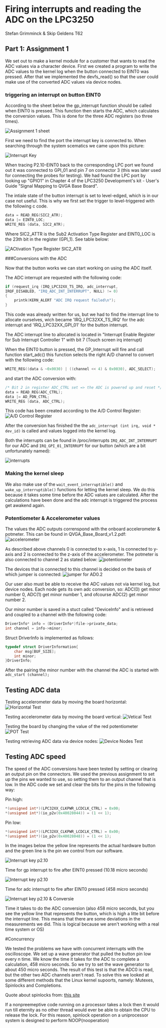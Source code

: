 # Firing interrupts and reading the ADC on the LPC3250
Stefan Grimminck & Skip Geldens
T62

## Part 1: Assignment 1 
We set out to make a kernel module for a customer that wants to read the ADC values via a character device. First we created a program to write the ADC values to the kernel log when the button connected to EINT0 was pressed. After that we implemented the devfs_read() so that the user could make use of the converted ADC values via device nodes.

### triggering an interrupt on button EINT0
According to the sheet below the gp_interrupt function should be called when EINT0 is pressed. This function then starts the ADC, which calculates the conversion values. This is done for the three ADC registers (so three times).

![Assignment 1 sheet](images/assignment_1_sheet.png)

First we need to find the port the interrupt key is connected to. When searching through the system scematics we came upon this picture:

![Interrupt Key](images/Interrupt_key_p2.10.png)

When tracing P2.10-EINT0 back to the corresponding LPC port we found out it was connected to GPI_01 and pin 7 on connector 3 (this was later used for connecting the probes for testing). We had found the LPC port by looking up "GPIO1" in Chapter 4 of the LPC3250 Development's kit - User's Guide "Signal Mapping to QVGA Base Board".

The intiale state of the button interrupt is set to level-edged, which is in our case not useful. This is why we first set the trigger to level-triggered with the following c code.

```c
data = READ_REG(SIC2_ATR);
data |= EINT0_LOC;
WRITE_REG (data, SIC2_ATR);
``` 
 
 Where SIC2_ATTR is the Sub2 Activation Type Register and EINT0_LOC is the 23th bit in the register (GPI_1). See table below:
 
 ![ACtivation Type Register SIC2_ATR](images/Activation_Type_Register.png)
 
###Conversions with the ADC
 
 Now that the button works we can start working on using the ADC itself.

The ADC interrupt are requested with the following code:

```c
if (request_irq (IRQ_LPC32XX_TS_IRQ, adc_interrupt, 
IRQF_DISABLED, "IRQ_ADC_INT_INTERRUPT", NULL) != 0)
{
    printk(KERN_ALERT "ADC IRQ request failed\n");
}
```
  
This code was already written for us, but we had to find the interrupt line to allocate ourselves, wich became 'IRQ_LPC32XX_TS_IRQ' for the adc interrupt and 'IRQ_LPC32XX_GPI_01' for the button interrupt.

The ADC interrupt line to allocated is located in "Interrupt Enable Register for Sub Interrupt Controller 1"  with bit 7 (Touch screen irq interrupt)

When the EINT0 button is pressed, the GP_Interrupt will fire and call function start_adc() this function selects the right A/D channel to convert with the following code:

```c
WRITE_REG((data & ~0x0030) | ((channel << 4) & 0x0030), ADC_SELECT);
```

and start the ADC conversion with:

```c
/* Bit 2 in register ADC_CTRL set => the ADC is powered up and reset */
data = READ_REG(ADC_CTRL);
data |= AD_PDN_CTRL;
WRITE_REG (data, ADC_CTRL);
```
This code has been created according to the A/D Control Register:
![A/D Control Register](images/AD_control_register.png)

After the conversion has finished the the `adc_interrupt (int irq, void * dev_id)` is called and values logged into the kernel log.

Both the interrupts can be found in /proc/interrupts `IRQ_ADC_INT_INTERRUPT` for our ADC and `IRQ_GPI_01_INTERRUPT` for our button (which are a bit unfortunately named):

![interrupts](images/adc_interrupts.png)

### Making the kernel sleep
We also make use of the `wait_event_interruptible()` and `wake_up_interruptible()` functions for letting the kernel sleep. We do this because it takes some time before the ADC values are calculated. After the calculations have been done and the adc interrupt is triggered the process get awakend again.

### Potentiometer & Accelerometer values

The values the ADC outputs correnspond with the onboard accelerometer & potmeter. This can be found in QVGA_Base_Board_v1.2.pdf:
![accelerometer](images/accelerometer.png)

As described above channels 0 is connected to x-axis, 1 is connected to y-axis and 2 is connected to the z-axis of the accelerometer.
The potmeter is also connected to channel 2 as stated below:
![potentiometer](images/potmeter.png?raw=true)

The devices that is connected to this channel is decided on the basis of which jumper is connected:
![jumper for AD0.2](images/jumpers.png)



Our user also must be able to receive the ADC values not via kernel log, but device nodes. Each node gets its own adc conversion, so: ADC(0) get minor number 0,  ADC(1) get minor number 1, and ofcourse  ADC(2) get minor number 2.

Our minor number is saved in a stuct called "DeviceInfo" and is retrieved and coupled to a channel with the following code:

```c
DriverInfo* info = (DriverInfo*)file->private_data;
int channel = info->minor;
```

Struct DriverInfo is implemented as follows:

```c
typedef struct DriverInformation{
	char msg[BUF_SIZE];
	int minor;
}DriverInfo;
```
After the pairing the minor number with the channel the ADC is started with `adc_start (channel);`




## Testing ADC data

Testing accelerometer data by moving the board horizontal:
![Horizontal Test](images/SIDEWAYS_test.png)

Testing accelerometer data by moving the board vertical:
![Vetical Test](images/HORIZONTAL_test.png)

Testing the board by changing the value of the red potentiometer
![POT Test](images/POT_test.png)

Testing retrieving ADC data via device nodes:
![Device Nodes Test](images/Device_NODES.png)

## Testing ADC speed

The speed of the ADC conversions have been tested by setting or clearing an output pin on the connectors. We used the previous assignment to set up the pins we wanted to use, so setting them to an output channel that is low.
In the ADC code we set and clear the bits for the pins in the following way:

Pin high: 

```c
*(unsigned int*)(LPC32XX_CLKPWR_LCDCLK_CTRL) = 0x00;
*(unsigned int*)(io_p2v(0x40028044)) = (1 << 1); 
```

Pin low:

```c
*(unsigned int*)(LPC32XX_CLKPWR_LCDCLK_CTRL) = 0x00;
*(unsigned int*)(io_p2v(0x40028048)) = (1 << 1); 
```

In the images below the yellow line represents the actual hardware button and the green line is the pin we control from our software. 

![Interrupt key p2.10](images/Button_trigger%26interrupt.jpeg)

Time for gp interrupt to fire after EINT0 pressed (10.18 micro seconds)

![Interrupt key p2.10](images/adc_conversie.jpeg)

Time for adc interrupt to fire after EINT0 pressed (458 micro seconds)

![Interrupt key p2.10 & Conversie](images/interupt_called%26adc_conversie.jpeg)

Time it takes to do the ADC conversion (also 458 micro seconds, but you see the yellow line that represents the button, which is high a litte bit before the interrupt line. This means that there are some deviations in the measurements we did. This is logical because we aren't working with a real time system or OS)

#Concurrency

We tested the problems we have with concurrent interrupts with the oscilloscope. We set up a wave generator that pulled the button pin low every n time. We know the time it takes for the ADC to complete a calculation, 458 micro seconds. So we try to set the wave generator to about 450 micro seconds. The result of this test is that the ADC0 is read, but the other two ADC channels aren't read. To solve this we looked at some different methods that the Linux kernel supoorts, namely: Mutexes, Spinlocks and Completions. 


Quote about spinlocks from: [this site](http://learnlinuxconcepts.blogspot.com/2014/07/concurrency-and-race-conditions.html)

If a nonpreemeptive code running on a processor takes a lock then it would run till eternity  as  no other thread would ever be able to obtain the CPU to release the lock. For this reason, spinlock operation on a uniprocessor system is designed to perform NOOP(nooperation)



